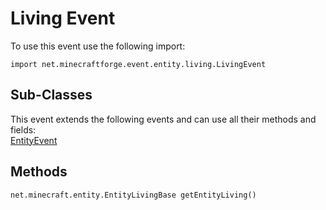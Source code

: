 # Living Event

To use this event use the following import:
```groovy:no-line-numbers
import net.minecraftforge.event.entity.living.LivingEvent
```

## Sub-Classes
This event extends the following events and can use all their methods and fields: <br>
[EntityEvent](../entity_event/entity_event.md)

## Methods
```groovy:no-line-numbers
net.minecraft.entity.EntityLivingBase getEntityLiving()
```
